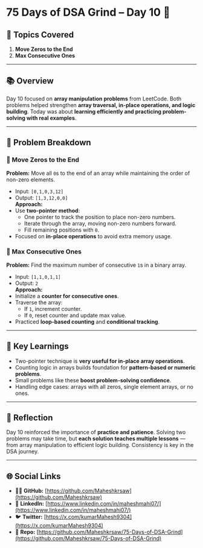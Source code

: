 # 75 Days of DSA Grind – Day 10 🚀  

## 🧠 Topics Covered  
1. **Move Zeros to the End**  
2. **Max Consecutive Ones**  

---

## 📚 Overview  
Day 10 focused on **array manipulation problems** from LeetCode. Both problems helped strengthen **array traversal, in-place operations, and logic building**. Today was about **learning efficiently and practicing problem-solving with real examples**.  

---

## 🧩 Problem Breakdown  

### 🔹 Move Zeros to the End  
**Problem:** Move all `0`s to the end of an array while maintaining the order of non-zero elements.  
- Input: `[0,1,0,3,12]`  
- Output: `[1,3,12,0,0]`  
**Approach:**  
- Use **two-pointer method**:  
  - One pointer to track the position to place non-zero numbers.  
  - Iterate through the array, moving non-zero numbers forward.  
  - Fill remaining positions with `0`.  
- Focused on **in-place operations** to avoid extra memory usage.  

### 🔹 Max Consecutive Ones  
**Problem:** Find the maximum number of consecutive `1`s in a binary array.  
- Input: `[1,1,0,1,1]`  
- Output: `2`  
**Approach:**  
- Initialize a **counter for consecutive ones**.  
- Traverse the array:  
  - If `1`, increment counter.  
  - If `0`, reset counter and update max value.  
- Practiced **loop-based counting** and **conditional tracking**.  

---

## 🌱 Key Learnings  
- Two-pointer technique is **very useful for in-place array operations**.  
- Counting logic in arrays builds foundation for **pattern-based or numeric problems**.  
- Small problems like these **boost problem-solving confidence**.  
- Handling edge cases: arrays with all zeros, single element arrays, or no ones.  

---

## 💭 Reflection  
Day 10 reinforced the importance of **practice and patience**. Solving two problems may take time, but **each solution teaches multiple lessons** — from array manipulation to efficient logic building. Consistency is key in the DSA journey.  

---

## 🌐 Social Links  
- 🧑‍💻 **GitHub:** [https://github.com/Maheshkrsaw](https://github.com/Maheshkrsaw)  
- 💼 **LinkedIn:** [https://www.linkedin.com/in/maheshmahi07/](https://www.linkedin.com/in/maheshmahi07/)  
- 🐦 **Twitter:** [https://x.com/kumarMahesh9304](https://x.com/kumarMahesh9304)  
- 📂 **Repo:** [https://github.com/Maheshkrsaw/75-Days-of-DSA-Grind](https://github.com/Maheshkrsaw/75-Days-of-DSA-Grind)  
